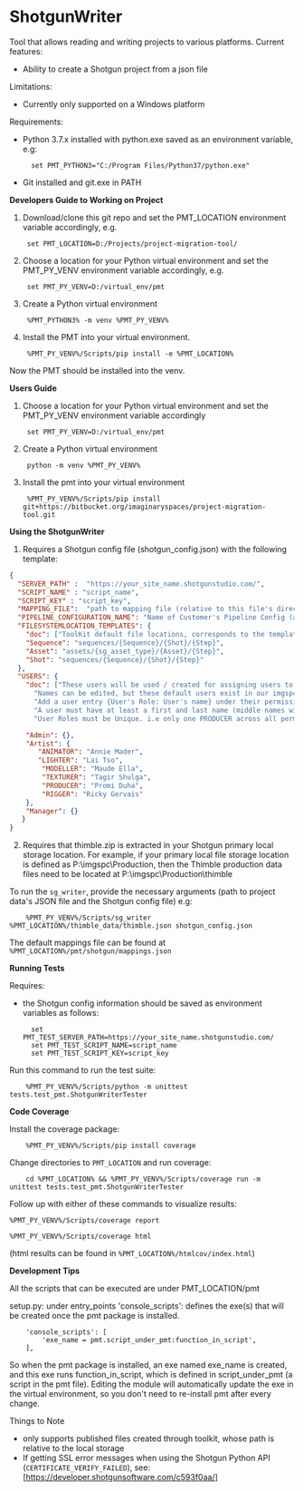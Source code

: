 # ShotgunWriter

Tool that allows reading and writing projects to various platforms. 
Current features:

* Ability to create a Shotgun project from a json file


Limitations:

* Currently only supported on a Windows platform


Requirements:

* Python 3.7.x installed with python.exe saved as an environment variable, e.g:
        
        set PMT_PYTHON3="C:/Program Files/Python37/python.exe"

* Git installed and git.exe in PATH

**Developers Guide to Working on Project**

1. Download/clone this git repo and set the PMT_LOCATION environment variable accordingly, e.g. 

		set PMT_LOCATION=D:/Projects/project-migration-tool/

2. Choose a location for your Python virtual environment and set the PMT_PY_VENV environment variable accordingly, e.g.

		set PMT_PY_VENV=D:/virtual_env/pmt

3. Create a Python virtual environment

		%PMT_PYTHON3% -m venv %PMT_PY_VENV%

4. Install the PMT into your virtual environment.

		%PMT_PY_VENV%/Scripts/pip install -e %PMT_LOCATION%

Now the PMT should be installed into the venv.

**Users Guide**

1. Choose a location for your Python virtual environment and set the PMT_PY_VENV environment variable accordingly

		set PMT_PY_VENV=D:/virtual_env/pmt

2. Create a Python virtual environment
		
		python -m venv %PMT_PY_VENV%

3. Install the pmt into your virtual environment

		%PMT_PY_VENV%/Scripts/pip install git+https://bitbucket.org/imaginaryspaces/project-migration-tool.git

**Using the ShotgunWriter**

   1. Requires a Shotgun config file (shotgun_config.json) with the following template:
    
```json
{
  "SERVER_PATH" :  "https://your_site_name.shotgunstudio.com/",
  "SCRIPT_NAME" : "script_name",
  "SCRIPT_KEY" : "script_key",
  "MAPPING_FILE":  "path to mapping file (relative to this file's directory or an absolute path)",
  "PIPELINE_CONFIGURATION_NAME": "Name of Customer's Pipeline Config (as displayed in Shotgun), e.g: Primary",
  "FILESYSTEMLOCATION_TEMPLATES": {
    "doc": ["ToolKit default file locations, corresponds to the templates in the projects config under /core/templates.yml"],
    "Sequence": "sequences/{Sequence}/{Shot}/{Step}",
    "Asset": "assets/{sg_asset_type}/{Asset}/{Step}",
    "Shot": "sequences/{Sequence}/{Shot}/{Step}"
  },
  "USERS": {
    "doc": ["These users will be used / created for assigning users to entities.",
      "Names can be edited, but these default users exist in our imgspc database.",
      "Add a user entry {User's Role: User's name} under their permission group, e.g. Artist",
      "A user must have at least a first and last name (middle names will be grouped to the last name)",
      "User Roles must be Unique. i.e only one PRODUCER across all permission groups."],

    "Admin": {},
    "Artist": {
       "ANIMATOR": "Annie Mader",
       "LIGHTER": "Lai Tso",
        "MODELLER": "Maude Ella",
        "TEXTURER": "Tagir Shulga",
        "PRODUCER": "Promi Duha",
        "RIGGER": "Ricky Gervais"
    },
    "Manager": {}
   }
}
```  

2. Requires that thimble.zip is extracted in your Shotgun primary local storage location. For example, if your primary 
local file storage location is defined as P:\imgspc\Production, then the Thimble production data files need 
to be located at P:\imgspc\Production\thimble

To run the ``sg_writer``, provide the necessary arguments (path to project data's JSON file and the Shotgun config file) 
e.g:
		
		%PMT_PY_VENV%/Scripts/sg_writer %PMT_LOCATION%/thimble_data/thimble.json shotgun_config.json
		
 The default mappings file can be found at ``%PMT_LOCATION%/pmt/shotgun/mappings.json``	
 
**Running Tests**

Requires:

* the Shotgun config information should be saved as environment variables as follows:

        set PMT_TEST_SERVER_PATH=https://your_site_name.shotgunstudio.com/
        set PMT_TEST_SCRIPT_NAME=script_name
        set PMT_TEST_SCRIPT_KEY=script_key
        
Run this command to run the test suite:
        
        %PMT_PY_VENV%/Scripts/python -m unittest tests.test_pmt.ShotgunWriterTester

**Code Coverage**

Install the coverage package:

        %PMT_PY_VENV%/Scripts/pip install coverage

Change directories to ``PMT_LOCATION`` and run coverage:
       
        cd %PMT_LOCATION% && %PMT_PY_VENV%/Scripts/coverage run -m unittest tests.test_pmt.ShotgunWriterTester

Follow up with either of these commands to visualize results:
    
    %PMT_PY_VENV%/Scripts/coverage report
    
    %PMT_PY_VENV%/Scripts/coverage html

(html results can be found in ``%PMT_LOCATION%/htmlcov/index.html``)

**Development Tips**

All the scripts that can be executed are under PMT_LOCATION/pmt

setup.py:
under entry_points
'console_scripts': defines the exe(s) that will be created once the pmt package is installed.

        'console_scripts': [
            'exe_name = pmt.script_under_pmt:function_in_script',
        ],

So when the pmt package is installed, an exe named exe_name is created, and this exe runs function_in_script, which is 
defined in script_under_pmt (a script in the pmt file).
Editing the module will automatically update the exe in the virtual environment, so you don't need to re-install pmt 
after every change.


Things to Note

* only supports published files created through toolkit, whose path is relative to the local storage
* If getting SSL error messages when using the Shotgun Python API (``CERTIFICATE_VERIFY_FAILED``), see: [https://developer.shotgunsoftware.com/c593f0aa/]